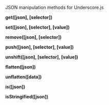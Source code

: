 JSON manipulation methods for Underscore.js

**get([json], [selector])**

**set([json], [selector], [value])**

**remove([json], [selector])**

**push([json], [selector], [value])**

**unshift([json], [selector], [value])**

**flatten([json])**

**unflatten([data])**

**is([json])**

**isStringified([json])**
